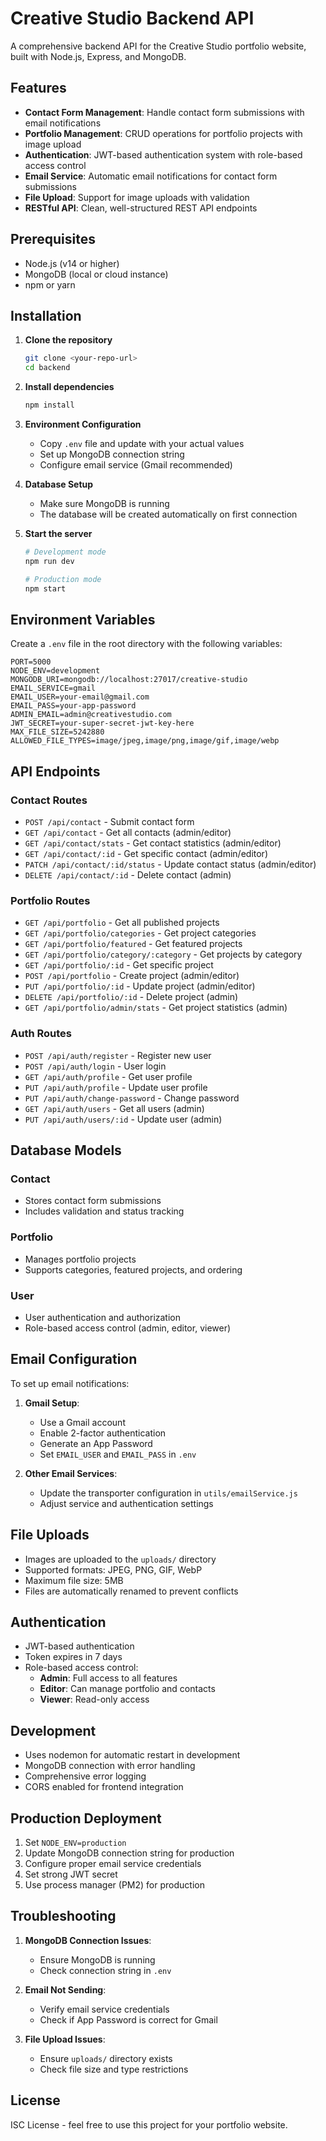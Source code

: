 # Creative Studio Backend API

A comprehensive backend API for the Creative Studio portfolio website, built with Node.js, Express, and MongoDB.

## Features

- **Contact Form Management**: Handle contact form submissions with email notifications
- **Portfolio Management**: CRUD operations for portfolio projects with image upload
- **Authentication**: JWT-based authentication system with role-based access control
- **Email Service**: Automatic email notifications for contact form submissions
- **File Upload**: Support for image uploads with validation
- **RESTful API**: Clean, well-structured REST API endpoints

## Prerequisites

- Node.js (v14 or higher)
- MongoDB (local or cloud instance)
- npm or yarn

## Installation

1. **Clone the repository**
   ```bash
   git clone <your-repo-url>
   cd backend
   ```

2. **Install dependencies**
   ```bash
   npm install
   ```

3. **Environment Configuration**
   - Copy `.env` file and update with your actual values
   - Set up MongoDB connection string
   - Configure email service (Gmail recommended)

4. **Database Setup**
   - Make sure MongoDB is running
   - The database will be created automatically on first connection

5. **Start the server**
   ```bash
   # Development mode
   npm run dev
   
   # Production mode
   npm start
   ```

## Environment Variables

Create a `.env` file in the root directory with the following variables:

```env
PORT=5000
NODE_ENV=development
MONGODB_URI=mongodb://localhost:27017/creative-studio
EMAIL_SERVICE=gmail
EMAIL_USER=your-email@gmail.com
EMAIL_PASS=your-app-password
ADMIN_EMAIL=admin@creativestudio.com
JWT_SECRET=your-super-secret-jwt-key-here
MAX_FILE_SIZE=5242880
ALLOWED_FILE_TYPES=image/jpeg,image/png,image/gif,image/webp
```

## API Endpoints

### Contact Routes
- `POST /api/contact` - Submit contact form
- `GET /api/contact` - Get all contacts (admin/editor)
- `GET /api/contact/stats` - Get contact statistics (admin/editor)
- `GET /api/contact/:id` - Get specific contact (admin/editor)
- `PATCH /api/contact/:id/status` - Update contact status (admin/editor)
- `DELETE /api/contact/:id` - Delete contact (admin)

### Portfolio Routes
- `GET /api/portfolio` - Get all published projects
- `GET /api/portfolio/categories` - Get project categories
- `GET /api/portfolio/featured` - Get featured projects
- `GET /api/portfolio/category/:category` - Get projects by category
- `GET /api/portfolio/:id` - Get specific project
- `POST /api/portfolio` - Create project (admin/editor)
- `PUT /api/portfolio/:id` - Update project (admin/editor)
- `DELETE /api/portfolio/:id` - Delete project (admin)
- `GET /api/portfolio/admin/stats` - Get project statistics (admin)

### Auth Routes
- `POST /api/auth/register` - Register new user
- `POST /api/auth/login` - User login
- `GET /api/auth/profile` - Get user profile
- `PUT /api/auth/profile` - Update user profile
- `PUT /api/auth/change-password` - Change password
- `GET /api/auth/users` - Get all users (admin)
- `PUT /api/auth/users/:id` - Update user (admin)

## Database Models

### Contact
- Stores contact form submissions
- Includes validation and status tracking

### Portfolio
- Manages portfolio projects
- Supports categories, featured projects, and ordering

### User
- User authentication and authorization
- Role-based access control (admin, editor, viewer)

## Email Configuration

To set up email notifications:

1. **Gmail Setup**:
   - Use a Gmail account
   - Enable 2-factor authentication
   - Generate an App Password
   - Set `EMAIL_USER` and `EMAIL_PASS` in `.env`

2. **Other Email Services**:
   - Update the transporter configuration in `utils/emailService.js`
   - Adjust service and authentication settings

## File Uploads

- Images are uploaded to the `uploads/` directory
- Supported formats: JPEG, PNG, GIF, WebP
- Maximum file size: 5MB
- Files are automatically renamed to prevent conflicts

## Authentication

- JWT-based authentication
- Token expires in 7 days
- Role-based access control:
  - **Admin**: Full access to all features
  - **Editor**: Can manage portfolio and contacts
  - **Viewer**: Read-only access

## Development

- Uses nodemon for automatic restart in development
- MongoDB connection with error handling
- Comprehensive error logging
- CORS enabled for frontend integration

## Production Deployment

1. Set `NODE_ENV=production`
2. Update MongoDB connection string for production
3. Configure proper email service credentials
4. Set strong JWT secret
5. Use process manager (PM2) for production

## Troubleshooting

1. **MongoDB Connection Issues**:
   - Ensure MongoDB is running
   - Check connection string in `.env`

2. **Email Not Sending**:
   - Verify email service credentials
   - Check if App Password is correct for Gmail

3. **File Upload Issues**:
   - Ensure `uploads/` directory exists
   - Check file size and type restrictions

## License

ISC License - feel free to use this project for your portfolio website.

